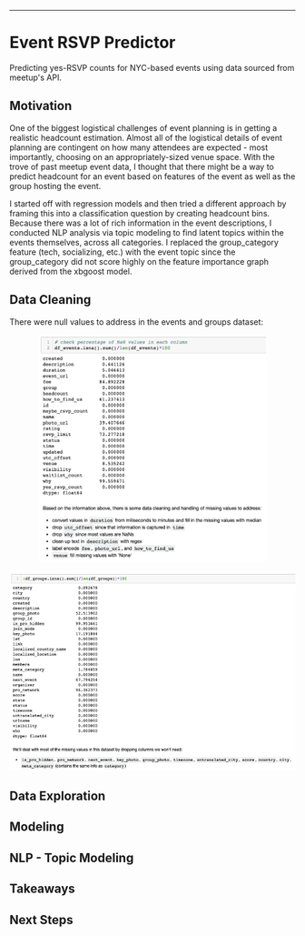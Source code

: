 ***
# Event RSVP Predictor

Predicting yes-RSVP counts for NYC-based events using data sourced from meetup's API.

## Motivation
One of the biggest logistical challenges of event planning is in getting a realistic headcount estimation. Almost all of the logistical details of event planning are contingent on how many attendees are expected - most importantly, choosing on an appropriately-sized venue space.  With the trove of past meetup event data, I thought that there might be a way to predict headcount for an event based on features of the event as well as the group hosting the event.

I started off with regression models and then tried a different approach by framing this into a classification question by creating headcount bins. Because there was a lot of rich information in the event descriptions, I conducted NLP analysis via topic modeling to find latent topics within the events themselves, across all categories. I replaced the group_category feature (tech, socializing, etc.) with the event topic since the group_category did not score highly on the feature importance graph derived from the xbgoost model.

## Data Cleaning
There were null values to address in the events and groups dataset:

<p align="center">
 <img width="400" alt="datacleaning" height="400" src="datacleaning.png">
</p>

<p align="center">
 <img width="800" alt="datacleaning_groups" height="350" src="datacleaning_groups.png">
</p>


## Data Exploration




## Modeling


## NLP - Topic Modeling

## Takeaways

## Next Steps
